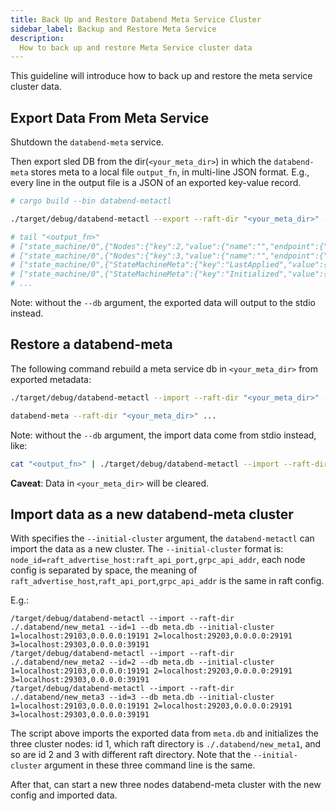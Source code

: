 ```yaml
---
title: Back Up and Restore Databend Meta Service Cluster
sidebar_label: Backup and Restore Meta Service
description:
  How to back up and restore Meta Service cluster data
---
```


This guideline will introduce how to back up and restore the meta service cluster data.

## Export Data From Meta Service

Shutdown the `databend-meta` service.

Then export sled DB from the dir(`<your_meta_dir>`) in which the `databend-meta` stores meta to a local file `output_fn`, in multi-line JSON format.
E.g., every line in the output file is a JSON of an exported key-value record.

```sh
# cargo build --bin databend-metactl

./target/debug/databend-metactl --export --raft-dir "<your_meta_dir>" --db <output_fn>

# tail "<output_fn>"
# ["state_machine/0",{"Nodes":{"key":2,"value":{"name":"","endpoint":{"addr":"localhost","port":28203}}}}]
# ["state_machine/0",{"Nodes":{"key":3,"value":{"name":"","endpoint":{"addr":"localhost","port":28303}}}}]
# ["state_machine/0",{"StateMachineMeta":{"key":"LastApplied","value":{"LogId":{"term":1,"index":378}}}}]
# ["state_machine/0",{"StateMachineMeta":{"key":"Initialized","value":{"Bool":true}}}]
# ...
```

Note: without the `--db` argument, the exported data will output to the stdio instead.

## Restore a databend-meta

The following command rebuild a meta service db in `<your_meta_dir>` from
exported metadata:

```sh
./target/debug/databend-metactl --import --raft-dir "<your_meta_dir>" --db <output_fn>

databend-meta --raft-dir "<your_meta_dir>" ...
```

Note: without the `--db` argument, the import data come from stdio instead, like:

```sh
cat "<output_fn>" | ./target/debug/databend-metactl --import --raft-dir "<your_meta_dir>"
```

**Caveat**: Data in `<your_meta_dir>` will be cleared.

## Import data as a new databend-meta cluster

With specifies the `--initial-cluster` argument, the `databend-metactl` can import the data as a new cluster.
The `--initial-cluster` format is: `node_id=raft_advertise_host:raft_api_port,grpc_api_addr`, each node config is separated by space, the meaning of `raft_advertise_host`,`raft_api_port`,`grpc_api_addr` is the same in raft config.

E.g.:

```
/target/debug/databend-metactl --import --raft-dir ./.databend/new_meta1 --id=1 --db meta.db --initial-cluster 1=localhost:29103,0.0.0.0:19191 2=localhost:29203,0.0.0.0:29191 3=localhost:29303,0.0.0.0:39191
/target/debug/databend-metactl --import --raft-dir ./.databend/new_meta2 --id=2 --db meta.db --initial-cluster 1=localhost:29103,0.0.0.0:19191 2=localhost:29203,0.0.0.0:29191 3=localhost:29303,0.0.0.0:39191
/target/debug/databend-metactl --import --raft-dir ./.databend/new_meta3 --id=3 --db meta.db --initial-cluster 1=localhost:29103,0.0.0.0:19191 2=localhost:29203,0.0.0.0:29191 3=localhost:29303,0.0.0.0:39191
```

The script above imports the exported data from `meta.db` and initializes the three cluster nodes: id 1, which raft directory is `./.databend/new_meta1`, and so are id 2 and 3 with different raft directory.
Note that the `--initial-cluster` argument in these three command line is the same.

After that, can start a new three nodes databend-meta cluster with the new config and imported data.
